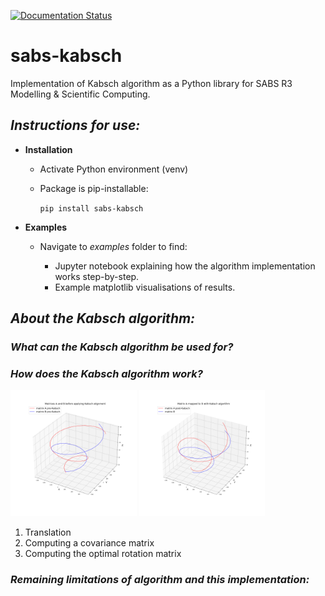 [![Documentation Status](https://readthedocs.org/projects/sabs-kabsch/badge/?version=latest&style=flat-square)](https://sabs-kabsch.readthedocs.io/en/latest/?badge=latest&style=flat-square)
# sabs-kabsch
Implementation of Kabsch algorithm as a Python library for SABS R3 Modelling &amp; Scientific Computing. 

## *Instructions for use:*
 
- **Installation**

    - Activate Python environment (venv)
    - Package is pip-installable:

        ```pip install sabs-kabsch```
        

- **Examples**

    - Navigate to *examples* folder to find:

        - Jupyter notebook explaining how the algorithm implementation works step-by-step.
        - Example matplotlib visualisations of results.


## *About the Kabsch algorithm:*
### *What can the Kabsch algorithm be used for?*

### *How does the Kabsch algorithm work?*

  <img src="https://github.com/gemmagordon/sabs-kabsch/blob/main/examples/A%20vs%20B%20pre-Kabsch.png" width="40%" /> <img src="https://github.com/gemmagordon/sabs-kabsch/blob/main/examples/A%20vs%20B%20post-Kabsch.png" width="40%" />

1) Translation
2) Computing a covariance matrix
3) Computing the optimal rotation matrix

### *Remaining limitations of algorithm and this implementation:*
